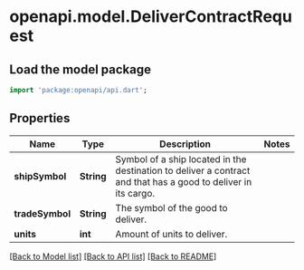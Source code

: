 # openapi.model.DeliverContractRequest

## Load the model package
```dart
import 'package:openapi/api.dart';
```

## Properties
Name | Type | Description | Notes
------------ | ------------- | ------------- | -------------
**shipSymbol** | **String** | Symbol of a ship located in the destination to deliver a contract and that has a good to deliver in its cargo. | 
**tradeSymbol** | **String** | The symbol of the good to deliver. | 
**units** | **int** | Amount of units to deliver. | 

[[Back to Model list]](../README.md#documentation-for-models) [[Back to API list]](../README.md#documentation-for-api-endpoints) [[Back to README]](../README.md)


